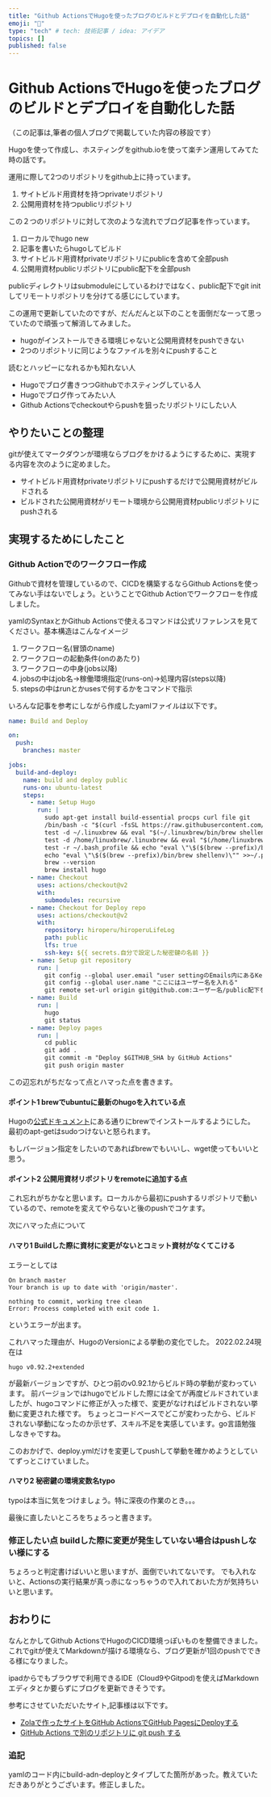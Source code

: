 ```yaml
---
title: "Github ActionsでHugoを使ったブログのビルドとデプロイを自動化した話"
emoji: "🕌"
type: "tech" # tech: 技術記事 / idea: アイデア
topics: []
published: false
---
```


# Github ActionsでHugoを使ったブログのビルドとデプロイを自動化した話
（この記事は,筆者の個人ブログで掲載していた内容の移設です）

Hugoを使って作成し、ホスティングをgithub.ioを使って楽チン運用してみてた時の話です。


運用に際して2つのリポジトリをgithub上に持っています。
1. サイトビルド用資材を持つprivateリポジトリ
2. 公開用資材を持つpublicリポジトリ

この２つのリポジトリに対して次のような流れでブログ記事を作っています。

1. ローカルでhugo new
2. 記事を書いたらhugoしてビルド
3. サイトビルド用資材privateリポジトリにpublicを含めて全部push
4. 公開用資材publicリポジトリにpublic配下を全部push

publicディレクトリはsubmoduleにしているわけではなく、public配下でgit initしてリモートリポジトリを分けてる感じにしています。

この運用で更新していたのですが、だんだんと以下のことを面倒だなーって思っていたので頑張って解消してみました。

* hugoがインストールできる環境じゃないと公開用資材をpushできない
* 2つのリポジトリに同じようなファイルを別々にpushすること

読むとハッピーになれるかも知れない人

* Hugoでブログ書きつつGithubでホスティングしている人
* Hugoでブログ作ってみたい人
* Github Actionsでcheckoutやらpushを狙ったリポジトリにしたい人


## やりたいことの整理
gitが使えてマークダウンが環境ならブログをかけるようにするために、実現する内容を次のように定めました。

* サイトビルド用資材privateリポジトリにpushするだけで公開用資材がビルドされる
* ビルドされた公開用資材がリモート環境から公開用資材publicリポジトリにpushされる

## 実現するためにしたこと
### Github Actionでのワークフロー作成
Githubで資材を管理しているので、CICDを構築するならGithub Actionsを使ってみない手はないでしょう。ということでGithub Actionでワークフローを作成しました。

yamlのSyntaxとかGithub Actionsで使えるコマンドは公式リファレンスを見てください。基本構造はこんなイメージ
1. ワークフロー名(冒頭のname)
2. ワークフローの起動条件(onのあたり)
3. ワークフローの中身(jobs以降)
4. jobsの中はjob名→稼働環境指定(runs-on)→処理内容(steps以降)
5. stepsの中はrunとかusesで何するかをコマンドで指示

いろんな記事を参考にしながら作成したyamlファイルは以下です。

```yaml
name: Build and Deploy

on:
  push:
    branches: master

jobs:
  build-and-deploy:
    name: build and deploy public
    runs-on: ubuntu-latest
    steps:
      - name: Setup Hugo
        run: |
          sudo apt-get install build-essential procps curl file git
          /bin/bash -c "$(curl -fsSL https://raw.githubusercontent.com/Homebrew/install/HEAD/install.sh)"
          test -d ~/.linuxbrew && eval "$(~/.linuxbrew/bin/brew shellenv)"
          test -d /home/linuxbrew/.linuxbrew && eval "$(/home/linuxbrew/.linuxbrew/bin/brew shellenv)"
          test -r ~/.bash_profile && echo "eval \"\$($(brew --prefix)/bin/brew shellenv)\"" >>~/.bash_profile
          echo "eval \"\$($(brew --prefix)/bin/brew shellenv)\"" >>~/.profile
          brew --version
          brew install hugo
      - name: Checkout
        uses: actions/checkout@v2
        with:
          submodules: recursive
      - name: Checkout for Deploy repo
        uses: actions/checkout@v2
        with:
          repository: hiroperu/hiroperuLifeLog
          path: public
          lfs: true
          ssh-key: ${{ secrets.自分で設定した秘密鍵の名前 }}
      - name: Setup git repository
        run: |
          git config --global user.email "user settingのEmails内にあるKeep my email addresses privateに記載しているアドレス"
          git config --global user.name "ここにはユーザー名を入れる"
          git remote set-url origin git@github.com:ユーザー名/public配下をpushしたいリポジトリ名
      - name: Build
        run: | 
          hugo
          git status
      - name: Deploy pages
        run: |
          cd public
          git add .
          git commit -m "Deploy $GITHUB_SHA by GitHub Actions"
          git push origin master

```

この辺忘れがちだなって点とハマった点を書きます。

#### ポイント1 brewでubuntuに最新のhugoを入れている点
Hugoの[公式ドキュメント](https://gohugo.io/getting-started/installing/#homebrew-linux)にある通りにbrewでインストールするようにした。
最初のapt-getはsudoつけないと怒られます。

もしバージョン指定をしたいのであればbrewでもいいし、wget使ってもいいと思う。

#### ポイント2 公開用資材リポジトリをremoteに追加する点
これ忘れがちかなと思います。ローカルから最初にpushするリポジトリで動いているので、remoteを変えてやらないと後のpushでコケます。

次にハマった点について

#### ハマり1 Buildした際に資材に変更がないとコミット資材がなくてこける
エラーとしては
```
On branch master
Your branch is up to date with 'origin/master'.

nothing to commit, working tree clean
Error: Process completed with exit code 1.
```
というエラーが出ます。

これハマった理由が、HugoのVersionによる挙動の変化でした。
2022.02.24現在は
```
hugo v0.92.2+extended
```
が最新バージョンですが、ひとつ前のv0.92.1からビルド時の挙動が変わっています。
前バージョンではhugoでビルドした際には全てが再度ビルドされていましたが、hugoコマンドに修正が入った様で、変更がなければビルドされない挙動に変更された様です。
ちょっとコードベースでどこが変わったから、ビルドされない挙動になったのか示せず、スキル不足を実感しています。go言語勉強しなきゃですね。

このおかげで、deploy.ymlだけを変更してpushして挙動を確かめようとしていてずっとこけていました。

#### ハマり2 秘密鍵の環境変数名typo
typoは本当に気をつけましょう。特に深夜の作業のとき。。。

最後に直したいところをちょろっと書きます。

### 修正したい点 buildした際に変更が発生していない場合はpushしない様にする
ちょろっと判定書けばいいと思いますが、面倒でいれてないです。
でも入れないと、Actionsの実行結果が真っ赤になっちゃうので入れておいた方が気持ちいいと思います。


## おわりに
なんとかしてGithub ActionsでHugoのCICD環境っぽいものを整備できました。これでgitが使えてMarkdownが描ける環境なら、ブログ更新が1回のpushでできる様になりました。

ipadからでもブラウザで利用できるIDE（Cloud9やGitpod)を使えばMarkdownエディタとか要らずにブログを更新できそうです。

参考にさせていただいたサイト,記事様は以下です。
* [Zolaで作ったサイトをGitHub ActionsでGitHub PagesにDeployする](https://zenn.dev/block/articles/ba618e3dc90f7aff97ba)
* [GitHub Actions で別のリポジトリに git push する](https://3nan3.github.io/post/2019122201_github_actions/)

### 追記
yamlのコード内にbuild-adn-deployとタイプしてた箇所があった。教えていただきありがとうございます。修正しました。
